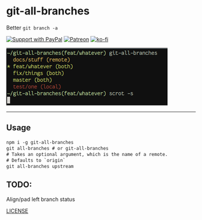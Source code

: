 # git-all-branches

Better `git branch -a`

[![Support with PayPal](https://img.shields.io/badge/paypal-donate-yellow.png)](https://paypal.me/zacanger) [![Patreon](https://img.shields.io/badge/patreon-donate-yellow.svg)](https://www.patreon.com/zacanger) [![ko-fi](https://img.shields.io/badge/donate-KoFi-yellow.svg)](https://ko-fi.com/U7U2110VB)

![screenshot](/screenshot.png?raw=true)

--------

## Usage

```shell
npm i -g git-all-branches
git all-branches # or git-all-branches
# Takes an optional argument, which is the name of a remote.
# Defaults to `origin`
git all-branches upstream
```

## TODO:

Align/pad left branch status

[LICENSE](./LICENSE.md)
